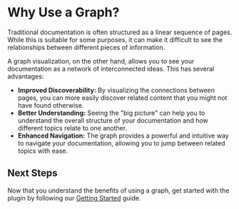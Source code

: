 # Why Use a Graph?

Traditional documentation is often structured as a linear sequence of pages. While this is suitable for some purposes, it can make it difficult to see the relationships between different pieces of information.

A graph visualization, on the other hand, allows you to see your documentation as a network of interconnected ideas. This has several advantages:

- **Improved Discoverability:** By visualizing the connections between pages, you can more easily discover related content that you might not have found otherwise.
- **Better Understanding:** Seeing the "big picture" can help you to understand the overall structure of your documentation and how different topics relate to one another.
- **Enhanced Navigation:** The graph provides a powerful and intuitive way to navigate your documentation, allowing you to jump between related topics with ease.

## Next Steps

Now that you understand the benefits of using a graph, get started with the plugin by following our [Getting Started](../tutorials/getting-started.md) guide.
